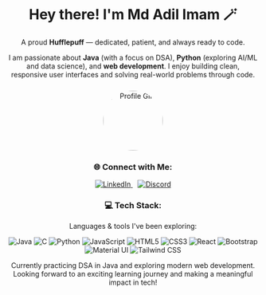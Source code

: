 <div align="center">

  <h1>Hey there! I'm Md Adil Imam 🪄</h1>

  <p>
    A proud <strong>Hufflepuff</strong> — dedicated, patient, and always ready to code.
  </p>

  <p>
   I am passionate about <strong>Java</strong> (with a focus on DSA), <strong>Python</strong> (exploring AI/ML and data science), and <strong>web development</strong>.
  I enjoy building clean, responsive user interfaces and solving real-world problems through code.
  </p>

  <img src="https://media0.giphy.com/media/v1.Y2lkPTc5MGI3NjExajJkZjRib2gxNzZ3eG0xNzd1N21iN3pzdTB3bDZ6cjhnZGs2ZmtxdCZlcD12MV9pbnRlcm5hbF9naWZfYnlfaWQmY3Q9Zw/WC8Ed8TSRVGnhcbY0v/giphy.gif" alt="Profile GIF" width="120" style="border-radius: 50%; margin-top: 10px;" />

 
  <h3>🌐 Connect with Me:</h3>
  <a href="https://www.linkedin.com/in/md-adil-imam/" target="_blank" title="Connect on LinkedIn">
    <img src="https://img.icons8.com/color/48/000000/linkedin.png" alt="LinkedIn" />
  </a>
  <a href="https://discord.com/users/761939696175546431" target="_blank" title="Join me on Discord">
    <img src="https://img.icons8.com/color/48/000000/discord--v2.png" alt="Discord" style="margin-left: 10px;" />
  </a>

  <h3>💻 Tech Stack:</h3>
  <p>Languages & tools I've been exploring:</p>
  <p>
    <img src="https://img.icons8.com/color/48/000000/java-coffee-cup-logo.png" alt="Java"/>
    <img src="https://img.icons8.com/color/48/000000/c-programming.png" alt="C"/>
    <img src="https://img.icons8.com/color/48/000000/python--v1.png" alt="Python"/>
    <img src="https://img.icons8.com/color/48/000000/javascript--v1.png" alt="JavaScript"/>
    <img src="https://img.icons8.com/color/48/000000/html-5--v1.png" alt="HTML5"/>
    <img src="https://img.icons8.com/color/48/000000/css3.png" alt="CSS3"/>
    <img src="https://img.icons8.com/color/48/000000/react-native.png" alt="React"/>
    <img src="https://img.icons8.com/color/48/000000/bootstrap.png" alt="Bootstrap"/>
    <img src="https://img.icons8.com/color/48/000000/material-ui.png" alt="Material UI"/>
    <img src="https://img.icons8.com/color/48/000000/tailwindcss.png" alt="Tailwind CSS"/>
  </p>

  <p>
     Currently practicing DSA in Java and exploring modern web development.  
    Looking forward to an exciting learning journey and making a meaningful impact in tech!
  </p>

</div>
